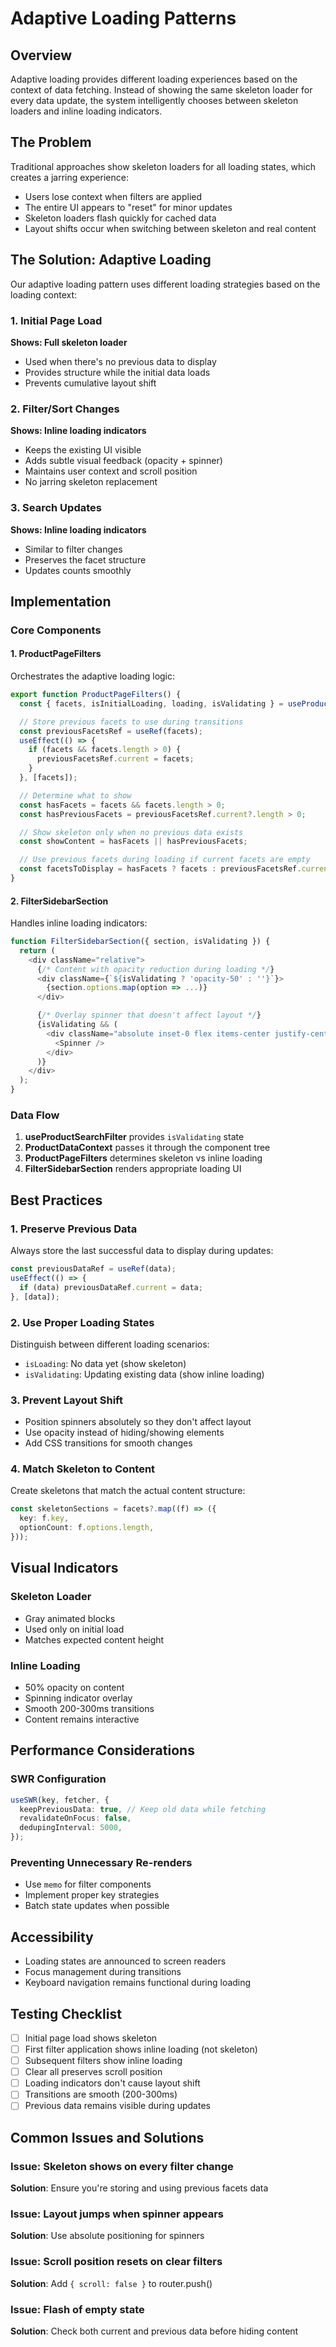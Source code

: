 # Adaptive Loading Patterns

## Overview

Adaptive loading provides different loading experiences based on the context of data fetching. Instead of showing the same skeleton loader for every data update, the system intelligently chooses between skeleton loaders and inline loading indicators.

## The Problem

Traditional approaches show skeleton loaders for all loading states, which creates a jarring experience:

- Users lose context when filters are applied
- The entire UI appears to "reset" for minor updates
- Skeleton loaders flash quickly for cached data
- Layout shifts occur when switching between skeleton and real content

## The Solution: Adaptive Loading

Our adaptive loading pattern uses different loading strategies based on the loading context:

### 1. Initial Page Load

**Shows: Full skeleton loader**

- Used when there's no previous data to display
- Provides structure while the initial data loads
- Prevents cumulative layout shift

### 2. Filter/Sort Changes

**Shows: Inline loading indicators**

- Keeps the existing UI visible
- Adds subtle visual feedback (opacity + spinner)
- Maintains user context and scroll position
- No jarring skeleton replacement

### 3. Search Updates

**Shows: Inline loading indicators**

- Similar to filter changes
- Preserves the facet structure
- Updates counts smoothly

## Implementation

### Core Components

#### 1. ProductPageFilters

Orchestrates the adaptive loading logic:

```typescript
export function ProductPageFilters() {
  const { facets, isInitialLoading, loading, isValidating } = useProductData();

  // Store previous facets to use during transitions
  const previousFacetsRef = useRef(facets);
  useEffect(() => {
    if (facets && facets.length > 0) {
      previousFacetsRef.current = facets;
    }
  }, [facets]);

  // Determine what to show
  const hasFacets = facets && facets.length > 0;
  const hasPreviousFacets = previousFacetsRef.current?.length > 0;

  // Show skeleton only when no previous data exists
  const showContent = hasFacets || hasPreviousFacets;

  // Use previous facets during loading if current facets are empty
  const facetsToDisplay = hasFacets ? facets : previousFacetsRef.current;
}
```

#### 2. FilterSidebarSection

Handles inline loading indicators:

```typescript
function FilterSidebarSection({ section, isValidating }) {
  return (
    <div className="relative">
      {/* Content with opacity reduction during loading */}
      <div className={`${isValidating ? 'opacity-50' : ''}`}>
        {section.options.map(option => ...)}
      </div>

      {/* Overlay spinner that doesn't affect layout */}
      {isValidating && (
        <div className="absolute inset-0 flex items-center justify-center">
          <Spinner />
        </div>
      )}
    </div>
  );
}
```

### Data Flow

1. **useProductSearchFilter** provides `isValidating` state
2. **ProductDataContext** passes it through the component tree
3. **ProductPageFilters** determines skeleton vs inline loading
4. **FilterSidebarSection** renders appropriate loading UI

## Best Practices

### 1. Preserve Previous Data

Always store the last successful data to display during updates:

```typescript
const previousDataRef = useRef(data);
useEffect(() => {
  if (data) previousDataRef.current = data;
}, [data]);
```

### 2. Use Proper Loading States

Distinguish between different loading scenarios:

- `isLoading`: No data yet (show skeleton)
- `isValidating`: Updating existing data (show inline loading)

### 3. Prevent Layout Shift

- Position spinners absolutely so they don't affect layout
- Use opacity instead of hiding/showing elements
- Add CSS transitions for smooth changes

### 4. Match Skeleton to Content

Create skeletons that match the actual content structure:

```typescript
const skeletonSections = facets?.map((f) => ({
  key: f.key,
  optionCount: f.options.length,
}));
```

## Visual Indicators

### Skeleton Loader

- Gray animated blocks
- Used only on initial load
- Matches expected content height

### Inline Loading

- 50% opacity on content
- Spinning indicator overlay
- Smooth 200-300ms transitions
- Content remains interactive

## Performance Considerations

### SWR Configuration

```typescript
useSWR(key, fetcher, {
  keepPreviousData: true, // Keep old data while fetching
  revalidateOnFocus: false,
  dedupingInterval: 5000,
});
```

### Preventing Unnecessary Re-renders

- Use `memo` for filter components
- Implement proper key strategies
- Batch state updates when possible

## Accessibility

- Loading states are announced to screen readers
- Focus management during transitions
- Keyboard navigation remains functional during loading

## Testing Checklist

- [ ] Initial page load shows skeleton
- [ ] First filter application shows inline loading (not skeleton)
- [ ] Subsequent filters show inline loading
- [ ] Clear all preserves scroll position
- [ ] Loading indicators don't cause layout shift
- [ ] Transitions are smooth (200-300ms)
- [ ] Previous data remains visible during updates

## Common Issues and Solutions

### Issue: Skeleton shows on every filter change

**Solution**: Ensure you're storing and using previous facets data

### Issue: Layout jumps when spinner appears

**Solution**: Use absolute positioning for spinners

### Issue: Scroll position resets on clear filters

**Solution**: Add `{ scroll: false }` to router.push()

### Issue: Flash of empty state

**Solution**: Check both current and previous data before hiding content
